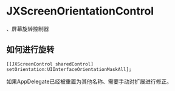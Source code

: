 # JXScreenOrientationControl
、屏幕旋转控制器

## 如何进行旋转

    [[JXScreenControl sharedControl] setOrientation:UIInterfaceOrientationMaskAll];

如果AppDelegate已经被重置为其他名称、需要手动对扩展进行修正。

